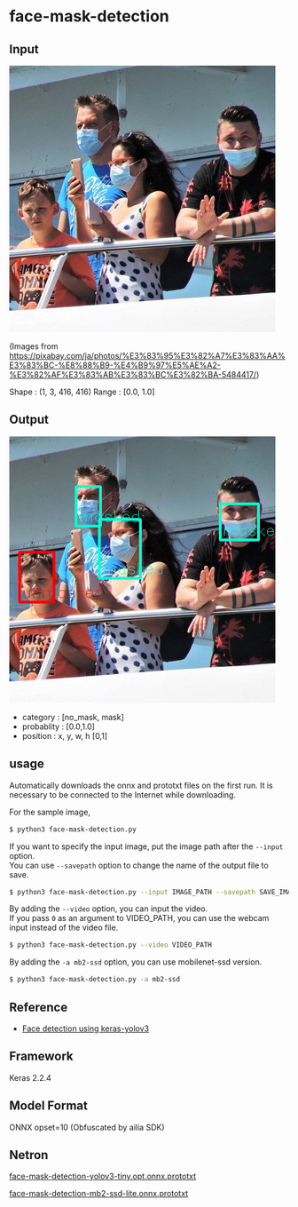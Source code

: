 # face-mask-detection

## Input

![Input](ferry.jpg)

(Images from https://pixabay.com/ja/photos/%E3%83%95%E3%82%A7%E3%83%AA%E3%83%BC-%E8%88%B9-%E4%B9%97%E5%AE%A2-%E3%82%AF%E3%83%AB%E3%83%BC%E3%82%BA-5484417/)

Shape : (1, 3, 416, 416)
Range : [0.0, 1.0]

## Output

![Output](output.png)

- category : [no_mask, mask]
- probablity : [0.0,1.0]
- position : x, y, w, h [0,1]

## usage
Automatically downloads the onnx and prototxt files on the first run.
It is necessary to be connected to the Internet while downloading.

For the sample image,
``` bash
$ python3 face-mask-detection.py
```

If you want to specify the input image, put the image path after the `--input` option.  
You can use `--savepath` option to change the name of the output file to save.
```bash
$ python3 face-mask-detection.py --input IMAGE_PATH --savepath SAVE_IMAGE_PATH
```

By adding the `--video` option, you can input the video.   
If you pass `0` as an argument to VIDEO_PATH, you can use the webcam input instead of the video file.
```bash
$ python3 face-mask-detection.py --video VIDEO_PATH
```

By adding the `-a mb2-ssd` option, you can use mobilenet-ssd version.

```bash
$ python3 face-mask-detection.py -a mb2-ssd
```

## Reference

- [Face detection using keras-yolov3](https://github.com/axinc-ai/yolov3-face)

## Framework

Keras 2.2.4

## Model Format

ONNX opset=10 (Obfuscated by ailia SDK)

## Netron

[face-mask-detection-yolov3-tiny.opt.onnx.prototxt](https://netron.app/?url=https://storage.googleapis.com/ailia-models/face-mask-detection/face-mask-detection-yolov3-tiny.opt.onnx.prototxt)

[face-mask-detection-mb2-ssd-lite.onnx.prototxt](https://netron.app/?url=https://storage.googleapis.com/ailia-models/face-mask-detection/face-mask-detection-mb2-ssd-lite.onnx.prototxt)
